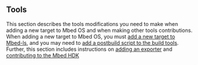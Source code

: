 <h2 id="contributing-tools">Tools</h2>

This section describes the tools modifications you need to make when adding a new target to Mbed OS and when making other tools contributions. When adding a new target to Mbed OS, you must [add a new target to Mbed-ls](/docs/development/reference/mbed-ls.html), and you may need to [add a postbuild script to the build tools](/docs/development/reference/build-tools.html). Further, this section includes instructions on [adding an exporter](/docs/development/reference/adding-exporters.html) and [contributing to the Mbed HDK](/docs/development/reference/arm-mbed-hdk.html)

